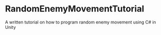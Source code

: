 # RandomEnemyMovementTutorial
A written tutorial on how to program random enemy movement using C# in Unity
